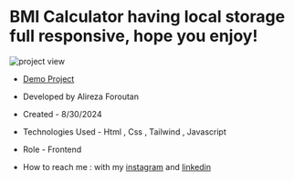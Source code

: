 # BMI Calculator having local storage full responsive, hope you enjoy!

![project view](https://github.com/user-attachments/assets/9a56b0a6-4b60-4c4b-b276-eea23b87d83c)

- [Demo Project](https://alireza-foroutan.github.io/BMI-Calculator/)

- Developed by Alireza Foroutan

- Created - 8/30/2024
 
- Technologies Used - Html , Css , Tailwind , Javascript
 
- Role - Frontend

- How to reach me : with my [instagram](https://instagram.com/alireza_foroutan_web) and [linkedin](www.linkedin.com/in/alireza-foroutan-90a893302)
